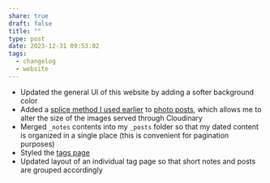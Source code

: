 ```yaml
---
share: true
draft: false
title: ""
type: post
date: 2023-12-31 09:53:02
tags:
  - changelog
  - website
---
```


- Updated the general UI of this website by adding a softer background color 
- Added a [splice method I used earlier](https://github.com/zinzy/zinzy.website/blob/6b0d3cf68e30b2c6d38e81dc3b3d7f4517d44913/_layouts/index.html) to [photo posts](https://indieweb.org/photo), which allows me to alter the size of the images served through Cloudinary
- Merged `_notes` contents into my `_posts` folder so that my dated content is organized in a single place (this is convenient for pagination purposes)
- Styled the [tags page](/tags)
- Updated layout of an individual tag page so that short notes and posts are grouped accordingly